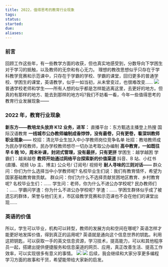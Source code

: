 ```yaml
---
title: 2022，值得思考的教育行业现象
tags: 
status: 
started: 
due: 
aliases: 
---
```

### 前言
回顾工作这些年，有一些教学方面的收获，但也真实地感受到，分数导向下学困生对于学习的抵触，以及教师的无奈和有心无力。
理想的教改思想似乎只存在于学科教学竞赛和示范课中，只存在于学霸的学校、学霸的课堂，回归更多的普通学校、学困生的课堂，英语教学，似乎一如当初，从未曾变过，也很难改变……
![](https://cdn.nlark.com/yuque/0/2022/png/29677165/1667786563631-b06b9a75-5ed4-47c2-a2fe-f6fd7f8efcdf.png#clientId=u6eab6799-494f-4&crop=0&crop=0&crop=1&crop=1&from=paste&id=u8a7b55ff&margin=%5Bobject%20Object%5D&originHeight=810&originWidth=1080&originalType=url&ratio=1&rotation=0&showTitle=false&status=done&style=none&taskId=u814c39f7-63b8-48d9-91b9-c9ae154f904&title=)
普通学校老师和学生——所有人想的似乎都是怎样能逃离这里，去更好的地方。但真的有那样的地方、能去到那样的地方吗?我们不妨看一看，今年一些值得思考的教育行业发展现象——
### 2022 年，教育行业现象
**新东方——教培龙头放弃 K12 业务，进军：**
直播平台：东方甄选主播登上热搜
国际汉语教育
**一线城市公办教师编制成香饽饽，没有最卷，只有更卷，看深圳教师职业现象——**
校招：清北毕业生加入中小学教师岗位竞争名单
社招：教培教师成为民办学校教师，民办学校教师想尽一切办法考取公办编制
**高中教育，一如既往早 6 晚 10，周末补课，封闭式管理，没有最拼，只有更拼**
学困生：越学越困
学霸们：越来越卷
**教师开始通过网络平台探索新的价值渠道**
抖音、B 站、小红书 (直播、视频 Up 主、博主)
公众号/ 订阅号/ 视频号
**耐人寻味的三则对话——**
群众问：你们为什么选择当中小学教师呢?
名校毕业生们说：我们有教育情怀，希望为国家基础教育做贡献。
群众问：你们为什么不选择贡献贫困地区教育、乡村教育呢?
名校毕业生们：……
学生问：老师，你为什么不进公办学校呢?
民办教师们 ：……
学霸问学渣：你为什么不进公办学校呢?
学渣：……
学困生群体似乎成了被遗忘的群体，荣誉与他们无关，市区级教学竞赛和示范课也不会在他们的课堂出现……
### 英语的价值
所以，学生可以毕业，机构可以转型，教师的发展方向和空间在哪呢?
英语怎样才能更好地发挥价值，得到真正的运用呢?
英语就是通向这个信息世界的钥匙。利用这把钥匙，可以获取一手的英文信息资源，学习技术，提高能力，可以和其他程序员一起，搭建出提供便捷服务和信息渠道的网页、应用，真正改善生活、提高工作效率，可以实现很多有意义的事情。
![](https://cdn.nlark.com/yuque/0/2022/png/29677165/1667786563451-01cd61f4-b3c9-4cf4-84ed-912631f25f9f.png#clientId=u6eab6799-494f-4&crop=0&crop=0&crop=1&crop=1&from=paste&id=u23ba80e1&margin=%5Bobject%20Object%5D&originHeight=810&originWidth=1080&originalType=url&ratio=1&rotation=0&showTitle=false&status=done&style=none&taskId=uad8db5e8-d25f-459d-b858-76886933f46&title=)
![](https://cdn.nlark.com/yuque/0/2022/png/29677165/1667786563581-8788e322-682b-4c5e-9af4-5a995a64e478.png#clientId=u6eab6799-494f-4&crop=0&crop=0&crop=1&crop=1&from=paste&id=u04ea260c&margin=%5Bobject%20Object%5D&originHeight=810&originWidth=1080&originalType=url&ratio=1&rotation=0&showTitle=false&status=done&style=none&taskId=ufa73460a-475a-466d-9c28-f0e71bd49e2&title=)
后续，我会继续和大家分享更多编程学习方面的故事和干货，希望能带给大家新的启发。
